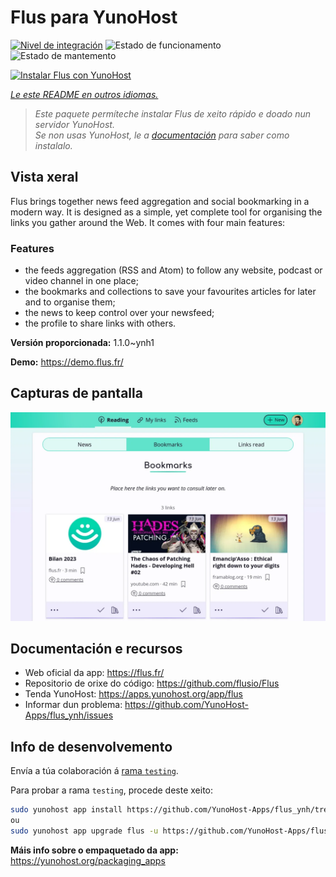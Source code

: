 <!--
NOTA: Este README foi creado automáticamente por <https://github.com/YunoHost/apps/tree/master/tools/readme_generator>
NON debe editarse manualmente.
-->

# Flus para YunoHost

[![Nivel de integración](https://apps.yunohost.org/badge/integration/flus)](https://ci-apps.yunohost.org/ci/apps/flus/)
![Estado de funcionamento](https://apps.yunohost.org/badge/state/flus)
![Estado de mantemento](https://apps.yunohost.org/badge/maintained/flus)

[![Instalar Flus con YunoHost](https://install-app.yunohost.org/install-with-yunohost.svg)](https://install-app.yunohost.org/?app=flus)

*[Le este README en outros idiomas.](./ALL_README.md)*

> *Este paquete permíteche instalar Flus de xeito rápido e doado nun servidor YunoHost.*  
> *Se non usas YunoHost, le a [documentación](https://yunohost.org/install) para saber como instalalo.*

## Vista xeral

Flus brings together news feed aggregation and social bookmarking in a modern way. It is designed as a simple, yet complete tool for organising the links you gather around the Web. It comes with four main features:
### Features

- the feeds aggregation (RSS and Atom) to follow any website, podcast or video channel in one place;
- the bookmarks and collections to save your favourites articles for later and to organise them;
- the news to keep control over your newsfeed;
- the profile to share links with others.


**Versión proporcionada:** 1.1.0~ynh1

**Demo:** <https://demo.flus.fr/>

## Capturas de pantalla

![Captura de pantalla de Flus](./doc/screenshots/screenshot.png)

## Documentación e recursos

- Web oficial da app: <https://flus.fr/>
- Repositorio de orixe do código: <https://github.com/flusio/Flus>
- Tenda YunoHost: <https://apps.yunohost.org/app/flus>
- Informar dun problema: <https://github.com/YunoHost-Apps/flus_ynh/issues>

## Info de desenvolvemento

Envía a túa colaboración á [rama `testing`](https://github.com/YunoHost-Apps/flus_ynh/tree/testing).

Para probar a rama `testing`, procede deste xeito:

```bash
sudo yunohost app install https://github.com/YunoHost-Apps/flus_ynh/tree/testing --debug
ou
sudo yunohost app upgrade flus -u https://github.com/YunoHost-Apps/flus_ynh/tree/testing --debug
```

**Máis info sobre o empaquetado da app:** <https://yunohost.org/packaging_apps>
